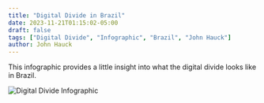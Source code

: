 ```yaml
---
title: "Digital Divide in Brazil"
date: 2023-11-21T01:15:02-05:00
draft: false
tags: ["Digital Divide", "Infographic", "Brazil", "John Hauck"]
author: John Hauck
---
```


This infographic provides a little insight into what the digital divide looks like in Brazil.

![Digital Divide Infographic](/JohnInfographic.png)